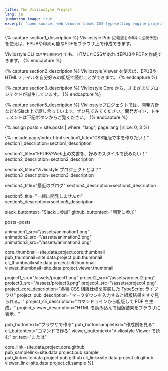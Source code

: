 ```yaml
---
title: The Vivliostyle Project
lang: ja
jumbotron_image: true
excerpt: "open source, web browser based CSS typesetting engine project"
---
```


{% capture section1_description %}
Vivliostyle Pub <small>(初期版を今年中に公開予定)</small> を使えば、EPUBや印刷可能なPDFをブラウザ上で作成できます。

Vivliostyle CLI <small>(2月中公開予定)</small> でも、HTMLとCSSがあればEPUBやPDFを作成できます。
{% endcapture %}


{% capture section2_description %}
Vivliostyle Viewer を使えば、EPUBやHTMLファイルを自分好みの組版で読むことができます。
{% endcapture %}


{% capture section3_description %}
Vivliostyle Core から、さまざまなプロジェクトが派生しています。
{% endcapture %}


{% capture section5_description %}
Vivliostyleプロジェクトでは、開発方針などをSlack上で話し合っています。ぜひ見てみてください。開発ガイド、ドキュメントは下記ボタンからご覧ください。
{% endcapture %}


{% assign posts = site.posts | where: "lang", page.lang | slice: 0, 3 %}


{% include page/index.html
  section1_title="CSS組版で本を作りたい！"
  section1_description=section1_description

  section2_title="EPUBやWeb上の文書を、好みのスタイルで読みたい！"
  section2_description=section2_description

  section3_title="Vivliostyle プロジェクトとは？"
  section3_description=section3_description

  section4_title="最近のブログ"
  section4_description=section4_description

  section5_title="一緒に開発しませんか"
  section5_description=section5_description

  slack_buttontext="Slackに参加"
  github_buttontext="開発に参加"

  posts=posts

  animation1_src="/assets/animation1.png"
  animation2_src="/assets/animation2.png"
  animation3_src="/assets/animation3.png"

  core_thumbnail=site.data.project.core.thumbnail
  pub_thumbnail=site.data.project.pub.thumbnail
  cli_thumbnail=site.data.project.cli.thumbnail
  viewer_thumbnail=site.data.project.viewer.thumbnail

  project1_src="/assets/project1.png"
  project2_src="/assets/project2.png"
  project3_src="/assets/project3.png"
  project4_src="/assets/project4.png"
  project_core_description="各種 CSS 組版仕様を実装した TypeScript ライブラリ"
  project_pub_description="マークダウンを入力すると組版結果をすぐ見られる。"
  project_cli_description="コマンドラインから組版して PDF を生成。"
  project_viewer_description="HTML を読み込んで組版結果をブラウザに表示。"

  pub_buttontext="ブラウザで作る"
  pub_buttonsampletext="作成例を見る"
  cli_buttontext="コマンドで作る"
  viewer_buttontext="Vivliostyle Viewer で読む"
  or_text="または"

  core_link=site.data.project.core.github
  pub_samplelink=site.data.project.pub.sample
  pub_link=site.data.project.pub.github
  cli_link=site.data.project.cli.github
  viewer_link=site.data.project.cli.sample
%}
